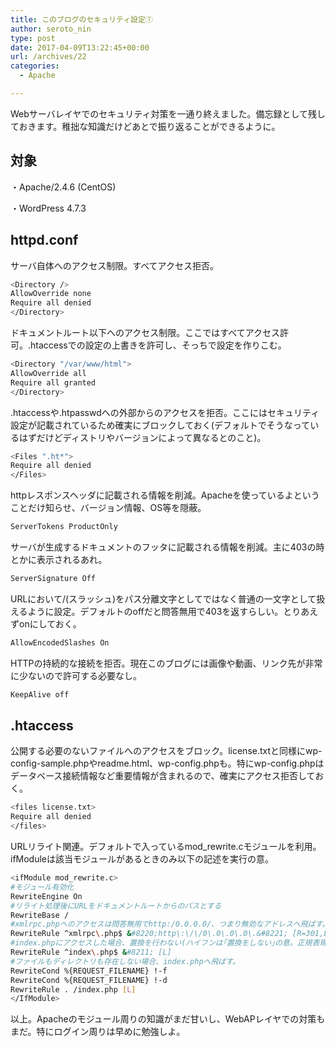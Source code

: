 ```yaml
---
title: このブログのセキュリティ設定①
author: seroto_nin
type: post
date: 2017-04-09T13:22:45+00:00
url: /archives/22
categories:
  - Apache

---
```

Webサーバレイヤでのセキュリティ対策を一通り終えました。備忘録として残しておきます。稚拙な知識だけどあとで振り返ることができるように。

## **対象**

・Apache/2.4.6 (CentOS)

・WordPress 4.7.3

<!--more-->

## **httpd.conf**

サーバ自体へのアクセス制限。すべてアクセス拒否。

```bash
<Directory />
AllowOverride none
Require all denied
</Directory>
```

ドキュメントルート以下へのアクセス制限。ここではすべてアクセス許可。.htaccessでの設定の上書きを許可し、そっちで設定を作りこむ。

```bash
<Directory "/var/www/html">
AllowOverride all
Require all granted
</Directory>
```

.htaccessや.htpasswdへの外部からのアクセスを拒否。ここにはセキュリティ設定が記載されているため確実にブロックしておく(デフォルトでそうなっているはずだけどディストリやバージョンによって異なるとのこと)。

```bash
<Files ".ht*">
Require all denied
</Files>
```

httpレスポンスヘッダに記載される情報を削減。Apacheを使っているよということだけ知らせ、バージョン情報、OS等を隠蔽。

```bash
ServerTokens ProductOnly
```

サーバが生成するドキュメントのフッタに記載される情報を削減。主に403の時とかに表示されるあれ。

```bash
ServerSignature Off
```

URLにおいて/(スラッシュ)をパス分離文字としてではなく普通の一文字として扱えるように設定。デフォルトのoffだと問答無用で403を返すらしい。とりあえずonにしておく。

```bash
AllowEncodedSlashes On
```

HTTPの持続的な接続を拒否。現在このブログには画像や動画、リンク先が非常に少ないので許可する必要なし。

```bash
KeepAlive off
```

## **.htaccess**

公開する必要のないファイルへのアクセスをブロック。license.txtと同様にwp-config-sample.phpやreadme.html、wp-config.phpも。特にwp-config.phpはデータベース接続情報など重要情報が含まれるので、確実にアクセス拒否しておく。

```bash
<files license.txt>
Require all denied
</files>
```

URLリライト関連。デフォルトで入っているmod_rewrite.cモジュールを利用。ifModuleは該当モジュールがあるときのみ以下の記述を実行の意。

```bash
<ifModule mod_rewrite.c>
#モジュール有効化
RewriteEngine On
#リライト処理後にURLをドキュメントルートからのパスとする
RewriteBase /
#xmlrpc.phpへのアクセスは問答無用でhttp:/0.0.0.0/、つまり無効なアドレスへ飛ばす。ここへのPOSTメソッド連投によるDDos攻撃が多いらしいので。
RewriteRule ^xmlrpc\.php$ &#8220;http\:\/\/0\.0\.0\.0\.&#8221; [R=301,L]
#index.phpにアクセスした場合、置換を行わない(ハイフンは｢置換をしない｣の意。正規表現ではなくApache独自の構文らしい)。
RewriteRule ^index\.php$ &#8211; [L]
#ファイルもディレクトリも存在しない場合、index.phpへ飛ばす。
RewriteCond %{REQUEST_FILENAME} !-f
RewriteCond %{REQUEST_FILENAME} !-d
RewriteRule . /index.php [L]
</IfModule>
```

以上。Apacheのモジュール周りの知識がまだ甘いし、WebAPレイヤでの対策もまだ。特にログイン周りは早めに勉強しよ。
